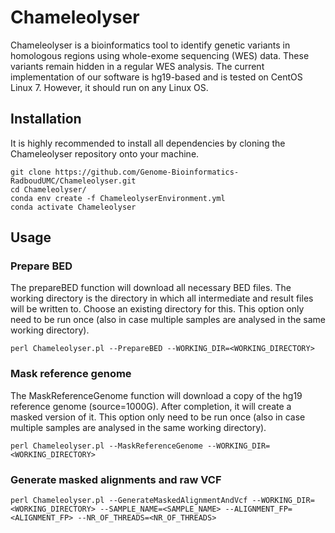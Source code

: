 # Chameleolyser
Chameleolyser is a bioinformatics tool to identify genetic variants in homologous regions using whole-exome sequencing (WES) data. These variants remain hidden in a regular WES analysis. The current implementation of our software is hg19-based and is tested on CentOS Linux 7. However, it should run on any Linux OS.

## Installation
It is highly recommended to install all dependencies by cloning the Chameleolyser repository onto your machine. 
```
git clone https://github.com/Genome-Bioinformatics-RadboudUMC/Chameleolyser.git
cd Chameleolyser/
conda env create -f ChameleolyserEnvironment.yml
conda activate Chameleolyser
```

## Usage
### Prepare BED
The prepareBED function will download all necessary BED files. The working directory is the directory in which all intermediate and result files will be written to. Choose an existing directory for this. This option only need to be run once (also in case multiple samples are analysed in the same working directory).
```
perl Chameleolyser.pl --PrepareBED --WORKING_DIR=<WORKING_DIRECTORY>
```
### Mask reference genome
The MaskReferenceGenome function will download a copy of the hg19 reference genome (source=1000G). After completion, it will create a masked version of it. This option only need to be run once (also in case multiple samples are analysed in the same working directory).
```
perl Chameleolyser.pl --MaskReferenceGenome --WORKING_DIR=<WORKING_DIRECTORY>
```

### Generate masked alignments and raw VCF

```
perl Chameleolyser.pl --GenerateMaskedAlignmentAndVcf --WORKING_DIR=<WORKING_DIRECTORY> --SAMPLE_NAME=<SAMPLE_NAME> --ALIGNMENT_FP=<ALIGNMENT_FP> --NR_OF_THREADS=<NR_OF_THREADS>
```

